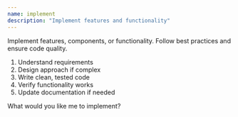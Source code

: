 ```yaml
---
name: implement
description: "Implement features and functionality"
---
```


Implement features, components, or functionality. Follow best practices and ensure code quality.

1. Understand requirements
2. Design approach if complex
3. Write clean, tested code
4. Verify functionality works
5. Update documentation if needed

What would you like me to implement?
